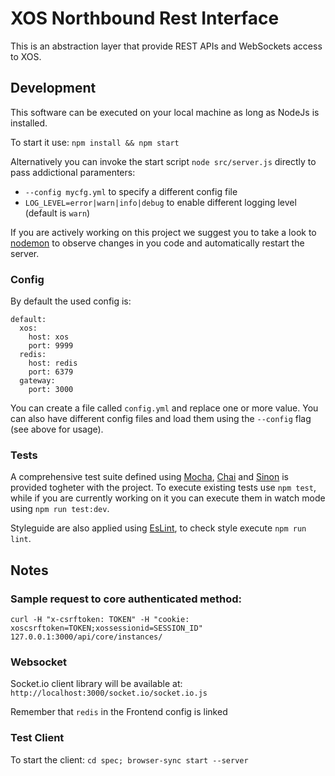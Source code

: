 # XOS Northbound Rest Interface

This is an abstraction layer that provide REST APIs and WebSockets access to XOS.

## Development

This software can be executed on your local machine as long as NodeJs is installed.

To start it use: `npm install && npm start`

Alternatively you can invoke the start script `node src/server.js` directly to pass addictional paramenters:

- `--config mycfg.yml` to specify a different config file
- `LOG_LEVEL=error|warn|info|debug` to enable different logging level (default is `warn`)

If you are actively working on this project we suggest you to take a look to [nodemon](https://nodemon.io/) to observe changes in you code and automatically restart the server.

### Config

By default the used config is:
```
default:
  xos:
    host: xos
    port: 9999
  redis:
    host: redis
    port: 6379
  gateway:
    port: 3000
```

You can create a file called `config.yml` and replace one or more value.
You can also have different config files and load them using the `--config` flag (see above for usage).

### Tests

A comprehensive test suite defined using [Mocha](https://mochajs.org/), [Chai](http://chaijs.com/) and [Sinon](http://sinonjs.org/) is provided togheter with the project. To execute existing tests use `npm test`, while if you are currently working on it you can execute them in watch mode using `npm run test:dev`.

Styleguide are also applied using [EsLint](http://eslint.org/), to check style execute `npm run lint`.

## Notes

### Sample request to core authenticated method:

```
curl -H "x-csrftoken: TOKEN" -H "cookie: xoscsrftoken=TOKEN;xossessionid=SESSION_ID" 127.0.0.1:3000/api/core/instances/
```

### Websocket

Socket.io client library will be available at: `http://localhost:3000/socket.io/socket.io.js`

Remember that `redis` in the Frontend config is linked

### Test Client

To start the client: `cd spec; browser-sync start --server`


